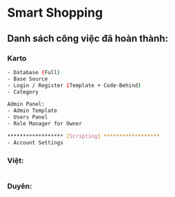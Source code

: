 # Smart Shopping

## Danh sách công việc đã hoàn thành:
### Karto
```bash
- Database (Full)
- Base Source
- Login / Register (Template + Code-Behind)
- Category

Admin Panel:
- Admin Template
- Users Panel
- Role Manager for Owner

****************** [Scripting] ******************
- Account Settings

```
### Việt:
```bash
```
### Duyên:
```bash
```
